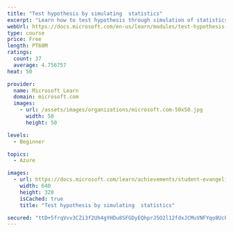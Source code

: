 ```yaml
---
title: "Test hypothesis by simulating  statistics"
excerpt: "Learn how to test hypothesis through simulation of statistics."
webUrl: https://docs.microsoft.com/en-us/learn/modules/test-hypothesis-by-simulating-statistics/
type: course
price: Free
length: PT60M
ratings:
  count: 37
  average: 4.756757
heat: 50

provider:
  name: Microsoft Learn
  domain: microsoft.com
  images:
    - url: /assets/images/organizations/microsoft.com-50x50.jpg
      width: 50
      height: 50

levels:
  - Beginner

topics:
  - Azure

images:
  - url: https://docs.microsoft.com/learn/achievements/student-evangelism/test-hypothesis-by-simulating-statistics-social.png
    width: 640
    height: 320
    isCached: true
    title: "Test hypothesis by simulating  statistics"

secured: "ttD+5frqVvv3CZi3f2Uh4gYHDu8SFGDyEQhprJ5O2l12fdxJCMuVNFYqo8UcPLEERRWA63kizSMoorv2XZepnwCBK/TP8CWFpz/bYrCPs3xatI4BkN2MqH/JxKTrX6qNMaV4J3zGMXWA2pETivD3Rr1sLvV8sU8TP8YOc7CePldjOf4IiWEIeatNZuqv2/AgWs164fbOE7AJ0QOfeMf6dCnFj/X1xBR3iHsCkytgWbTF95WkjtJ6ZoJD19CCE4+mfesEE0LzhW66u30F8DrowoCp/Fdqtple29riyxAkNSFU92mO8/oq4nOZXgQ+3DbDHfzy8eUK3RGZzpCdPHEspDGEoduAAvOtv3e101an3MxW2K8AI5p4pe8zvm8KN5sx5Ex307E/Rs3BOpp0hXAUVA==;IaV3WKzvQmdhzl4rfMVkWA=="
---
```


